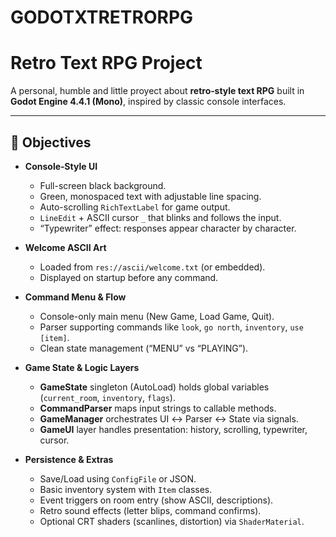 # GODOTXTRETRORPG

# Retro Text RPG Project

A personal, humble and little proyect about **retro‐style text RPG** built in **Godot Engine 4.4.1 (Mono)**, inspired by classic console interfaces.

---

## 🎯 Objectives

- **Console‐Style UI**  
  - Full-screen black background.  
  - Green, monospaced text with adjustable line spacing.  
  - Auto-scrolling `RichTextLabel` for game output.  
  - `LineEdit` + ASCII cursor `_` that blinks and follows the input.  
  - “Typewriter” effect: responses appear character by character.

- **Welcome ASCII Art**  
  - Loaded from `res://ascii/welcome.txt` (or embedded).  
  - Displayed on startup before any command.

- **Command Menu & Flow**  
  - Console-only main menu (New Game, Load Game, Quit).  
  - Parser supporting commands like `look`, `go north`, `inventory`, `use [item]`.  
  - Clean state management (“MENU” vs “PLAYING”).

- **Game State & Logic Layers**  
  - **GameState** singleton (AutoLoad) holds global variables (`current_room`, `inventory`, `flags`).  
  - **CommandParser** maps input strings to callable methods.  
  - **GameManager** orchestrates UI ↔ Parser ↔ State via signals.  
  - **GameUI** layer handles presentation: history, scrolling, typewriter, cursor.

- **Persistence & Extras**  
  - Save/Load using `ConfigFile` or JSON.  
  - Basic inventory system with `Item` classes.  
  - Event triggers on room entry (show ASCII, descriptions).  
  - Retro sound effects (letter blips, command confirms).  
  - Optional CRT shaders (scanlines, distortion) via `ShaderMaterial`.
